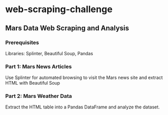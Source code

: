 # web-scraping-challenge
## Mars Data Web Scraping and Analysis
### Prerequisites
Libraries: Splinter, Beautiful Soup, Pandas

### Part 1: Mars News Articles

Use Splinter for automated browsing to visit the Mars news site and extract HTML with Beautiful Soup

### Part 2: Mars Weather Data

Extract the HTML table into a Pandas DataFrame and analyze the dataset.

